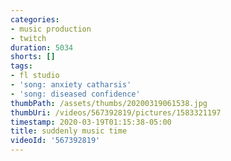 ```yaml
---
categories:
- music production
- twitch
duration: 5034
shorts: []
tags:
- fl studio
- 'song: anxiety catharsis'
- 'song: diseased confidence'
thumbPath: /assets/thumbs/20200319061538.jpg
thumbUri: /videos/567392819/pictures/1583321197
timestamp: 2020-03-19T01:15:38-05:00
title: suddenly music time
videoId: '567392819'
---
```

